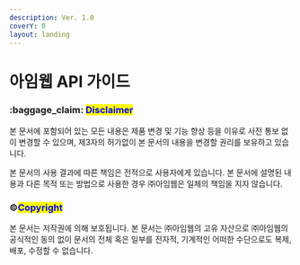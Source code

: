 ```yaml
---
description: Ver. 1.0
coverY: 0
layout: landing
---
```


# 아임웹 API 가이드

### :baggage\_claim: <mark style="color:blue;">Disclaimer</mark>

본 문서에 포함되어 있는 모든 내용은 제품 변경 및 기능 향상 등을 이유로 사전 통보 없이 변경할 수 있으며, 제3자의 허가없이 본 문서의 내용을 변경할 권리를 보유하고 있습니다.

본 문서의 사용 결과에 따른 책임은 전적으로 사용자에게 있습니다. 본 문서에 설명된 내용과 다른 목적 또는 방법으로 사용한 경우 ㈜아임웹은 일체의 책임을 지지 않습니다.

### :copyright:<mark style="color:blue;">Copyright</mark>

본 문서는 저작권에 의해 보호됩니다. 본 문서는 ㈜아임웹의 고유 자산으로 ㈜아임웹의 공식적인 동의 없이 문서의 전체 혹은 일부를 전자적, 기계적인 어떠한 수단으로도 복제, 배포, 수정할 수 없습니다.

